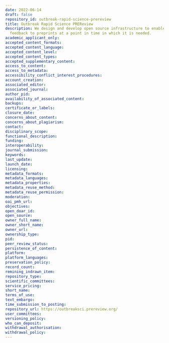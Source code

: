 ```yaml
---
date: 2022-06-14
draft: false
repository_id: outbreak-rapid-science-prereview
title: Outbreak Rapid Science PREReview
description: We design and develop open source infrastructure to enable constructive
  feedback to preprints at a point in time in which it is needed.
academic_applicant_only:
accepted_content_formats:
accepted_content_language:
accepted_content_level:
accepted_content_types:
accepted_supplementary_content:
access_to_content:
access_to_metadata:
accessibility_conflict_interest_procedures:
account_creation:
associated_editor:
associated_journal:
author_pid:
availability_of_associated_content:
backups:
certificate_or_labels:
closure_date:
concerns_about_content:
concerns_about_plagiarism:
contact:
disciplinary_scope:
functional_description:
funding:
interoperability:
journal_submission:
keywords:
last_update:
launch_date:
licensing:
metadata_formats:
metadata_languages:
metadata_properties:
metadata_reuse_method:
metadata_reuse_permission:
moderation:
oai_pmh_url:
objectives:
open_doar_id:
open_source:
owner_full_name:
owner_short_name:
owner_url:
ownership_type:
pid:
peer_review_status:
persistence_of_content:
platform:
platform_languages:
preservation_policy:
record_count:
remining_indrawn_item:
repository_type:
scientific_committees:
service_pricing:
short_name:
terms_of_use:
text_embargo:
time_submission_to_posting:
repository_url: https://outbreaksci.prereview.org/
user_committees:
versioning_policy:
who_can_deposit:
withdrawal_authorisation:
withdrawal_policy:
---
```



